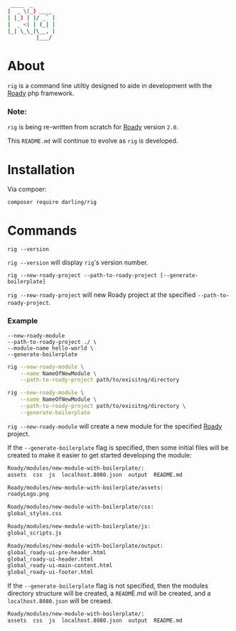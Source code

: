```sh
 ____  _
|  _ \(_) ____
| |_) | |/ _` |
|  _ <| | (_| |
|_| \_\_|\__, |
         |___/
```

# About

`rig` is a command line utiltiy designed to aide in development
with the [Roady](https://github.com/sevidmusic/Roady) php
framework.

### Note:

`rig` is being re-written from scratch for [Roady](https://github.com/sevidmusic/Roady)
version `2.0`.

This `README.md` will continue to evolve as `rig` is developed.

# Installation

Via compoer:

```
composer require darling/rig
```

# Commands

```
rig --version
```

`rig --version` will display `rig`'s version number.

```
rig --new-roady-project --path-to-roady-project [--generate-boilerplate]
```

`rig --new-roady-project` will new Roady project at the
specified `--path-to-roady-project`.

### Example

```
--new-roady-module
--path-to-roady-project ./ \
--module-name hello-world \
--generate-boilerplate
```

```sh
rig --new-roady-module \
    --name NameOfNewModule \
    --path-to-roady-project path/to/exisitng/directory
```

```sh
rig --new-roady-module \
    --name NameOfNewModule \
    --path-to-roady-project path/to/exisitng/directory \
    --generate-boilerplate
```

`rig --new-roady-module` will create a new module for the specified
[Roady](https://github.com/sevidmusic/Roady) project.

If the `--generate-boilerplate` flag is specified, then some initial
files will be created to make it easier to get started developing
the module:

```sh
Roady/modules/new-module-with-boilerplate/:
assets  css  js  localhost.8080.json  output  README.md

Roady/modules/new-module-with-boilerplate/assets:
roadyLogo.png

Roady/modules/new-module-with-boilerplate/css:
global_styles.css

Roady/modules/new-module-with-boilerplate/js:
global_scripts.js

Roady/modules/new-module-with-boilerplate/output:
global_roady-ui-pre-header.html
global_roady-ui-header.html
global_roady-ui-main-content.html
global_roady-ui-footer.html
```

If the `--generate-boilerplate` flag is not specified,
then the modules directory structure will be created,
a `READM`E.md will be created, and a `localhost.8080.json`
will be creaed.

```sh
Roady/modules/new-module-with-boilerplate/:
assets  css  js  localhost.8080.json  output  README.md
```

